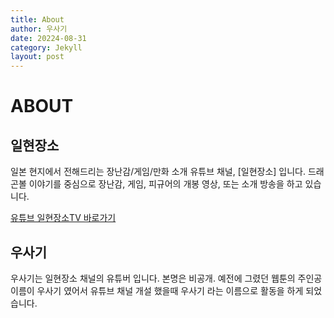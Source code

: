 ```yaml
---
title: About
author: 우사기
date: 20224-08-31
category: Jekyll
layout: post
---
```


# ABOUT

## 일현장소
일본 현지에서 전해드리는 장난감/게임/만화 소개 유튜브 채널, [일현장소] 입니다. 
드래곤볼 이야기를 중심으로 장난감, 게임, 피규어의 개봉 영상, 또는 소개 방송을 하고 있습니다.

[유튜브 일현장소TV 바로가기](https://www.youtube.com/@hdmi)

## 우사기
우사기는 일현장소 채널의 유튜버 입니다. 본명은 비공개. 예전에 그렸던 웹툰의 주인공 이름이 우사기 였어서 유튜브 채널 개설 했을때 우사기 라는 이름으로 활동을 하게 되었습니다. 

